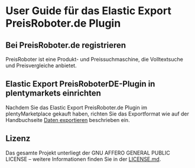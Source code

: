 
# User Guide für das Elastic Export PreisRoboter.de Plugin

<div class="container-toc"></div>

## Bei PreisRoboter.de registrieren

PreisRoboter ist eine Produkt- und Preissuchmaschine, die Volltextsuche und Preisvergleiche anbietet.

## Elastic Export PreisRoboterDE-Plugin in plentymarkets einrichten

Nachdem Sie das Elastic Export PreisRoboter.de Plugin im plentyMarketplace gekauft haben, richten Sie das Exportformat wie auf der Handbuchseite [Daten exportieren](https://www.plentymarkets.eu/handbuch/datenaustausch/daten-exportieren/#4) beschrieben ein.

## Lizenz

Das gesamte Projekt unterliegt der GNU AFFERO GENERAL PUBLIC LICENSE – weitere Informationen finden Sie in der [LICENSE.md](https://github.com/plentymarkets/plugin-elastic-export-rakuten-de/blob/master/LICENSE.md).
